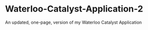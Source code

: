 # Waterloo-Catalyst-Application-2
An updated, one-page, version of my Waterloo Catalyst Application
